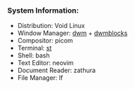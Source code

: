 ### System Information:
- Distribution: Void Linux
- Window Manager: [dwm](https://github.com/awbhum/dwm) + [dwmblocks](https://github.com/awbhum/dwmblocks)
- Compositor: picom
- Terminal: [st](https://github.com/awbhum/st)
- Shell: bash
- Text Editor: neovim
- Document Reader: zathura
- File Manager: lf
